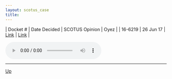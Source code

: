 ```yaml
---
layout: scotus_case
title: 
---
```


| Docket # | Date Decided | SCOTUS Opinion | Oyez |
| 16-6219 | 26 Jun 17 | [Link](https://www.supremecourt.gov/opinions/preliminaryprint/582US2PP_Web.pdf#page=275) | [Link](https://www.oyez.org/cases/2016/16-6219) |

<audio controls>
   <source src='./resources/16-6219.mp3' type='audio/mpeg'>
</audio>

<object data='./resources/16-6219.pdf' type='application/pdf'></object>

---

[Up](./README.md)